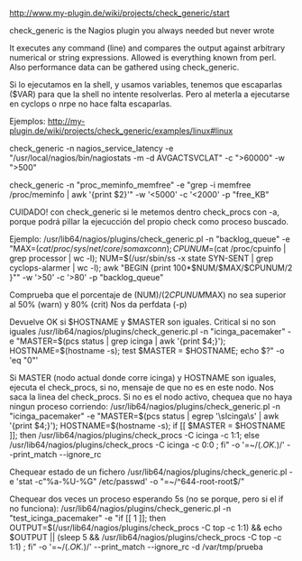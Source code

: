 http://www.my-plugin.de/wiki/projects/check_generic/start

check_generic is the Nagios plugin you always needed but never wrote 

It executes any command (line) and compares the output against arbitrary numerical or string expressions. Allowed is everything known from perl. Also performance data can be gathered using check_generic.

Si lo ejecutamos en la shell, y usamos variables, tenemos que escaparlas (\$VAR) para que la shell no intente resolverlas.
Pero al meterla a ejecutarse en cyclops o nrpe no hace falta escaparlas.

Ejemplos:
http://my-plugin.de/wiki/projects/check_generic/examples/linux#linux

check_generic -n nagios_service_latency -e "/usr/local/nagios/bin/nagiostats -m -d AVGACTSVCLAT" -c ">60000" -w ">500"

check_generic -n "proc_meminfo_memfree" -e "grep -i memfree /proc/meminfo | awk '{print \$2}'" -w '<5000' -c '<2000' -p "free_KB"


CUIDADO! con check_generic si le metemos dentro check_procs con -a, porque podrá pillar la ejecucción del propio check como proceso buscado.



Ejemplo:
/usr/lib64/nagios/plugins/check_generic.pl -n "backlog_queue" -e "MAX=$(cat /proc/sys/net/core/somaxconn); CPUNUM=$(cat /proc/cpuinfo | grep processor | wc -l); NUM=$(/usr/sbin/ss -x state SYN-SENT | grep cyclops-alarmer | wc -l); awk \"BEGIN {print 100*\$NUM/\$MAX/\$CPUNUM/2 }\"" -w '>50' -c '>80' -p "backlog_queue"

Comprueba que el porcentaje de
(NUM)/(2*CPUNUM*MAX) no sea superior al 50% (warn) y 80% (crit)
Nos da perfdata (-p)


Devuelve OK si $HOSTNAME y $MASTER son iguales.
Critical si no son iguales
/usr/lib64/nagios/plugins/check_generic.pl -n "icinga_pacemaker" -e "MASTER=$(pcs status | grep icinga | awk '{print $4;}'); HOSTNAME=$(hostname -s); test \$MASTER = \$HOSTNAME; echo \$?" -o 'eq "0"'


Si MASTER (nodo actual donde corre icinga) y HOSTNAME son iguales, ejecuta el check_procs, si no, mensaje de que no es en este nodo.
Nos saca la linea del check_procs.
Si no es el nodo activo, chequea que no haya ningun proceso corriendo:
/usr/lib64/nagios/plugins/check_generic.pl -n "icinga_pacemaker" -e "MASTER=$(pcs status | egrep '\sIcinga\s' | awk '{print $4;}'); HOSTNAME=$(hostname -s); if [[ \$MASTER = \$HOSTNAME ]]; then /usr/lib64/nagios/plugins/check_procs -C icinga -c 1:1; else /usr/lib64/nagios/plugins/check_procs -C icinga -c 0:0 ; fi" -o '=~/(.*OK.*)/' --print_match --ignore_rc


Chequear estado de un fichero
/usr/lib64/nagios/plugins/check_generic.pl -e 'stat -c"%a-%U-%G" /etc/passwd' -o "=~/^644-root-root$/"



Chequear dos veces un proceso esperando 5s (no se porque, pero si el if no funciona):
/usr/lib64/nagios/plugins/check_generic.pl -n "test_icinga_pacemaker" -e "if [[ 1 ]]; then OUTPUT=\$(/usr/lib64/nagios/plugins/check_procs -C top -c 1:1) && echo \$OUTPUT || (sleep 5 && /usr/lib64/nagios/plugins/check_procs -C top -c 1:1) ; fi" -o '=~/(.*OK.*)/' --print_match --ignore_rc -d /var/tmp/prueba
